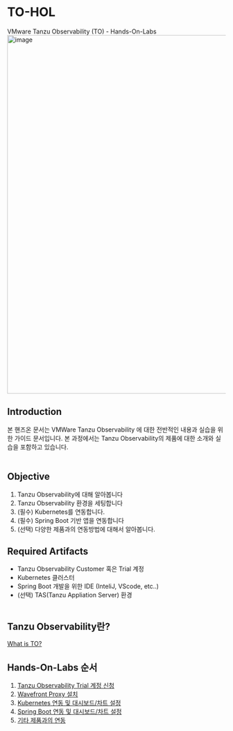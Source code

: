 # TO-HOL

VMware Tanzu Observability (TO) - Hands-On-Labs
<img width="824" alt="image" src="https://user-images.githubusercontent.com/14763080/160314688-d67bb11f-28d3-49e5-91a1-91748faf7fc7.png">

## Introduction
본 핸즈온 문서는 VMWare Tanzu Observability 에 대한 전반적인 내용과 실습을 위한 가이드 문서입니다. 본 과정에서는 Tanzu Observability의 제품에 대한 소개와 실습을 포함하고 있습니다.
<br/>
<br/>

## Objective
1. Tanzu Observability에 대해 알아봅니다<br/>
2. Tanzu Observability 환경을 세팅합니다<br/>
3. (필수) Kubernetes를 연동합니다.<br/>
4. (필수) Spring Boot 기반 앱을 연동합니다<br/>
5. (선택) 다양한 제품과의 연동방법에 대해서 알아봅니다.<br>

## Required Artifacts
- Tanzu Observability Customer 혹은 Trial 계정
- Kubernetes 클러스터
- Spring Boot 개발을 위한 IDE (InteliJ, VScode, etc..)
- (선택) TAS(Tanzu Appliation Server) 환경
<br/><br/>

## Tanzu Observability란?
[What is TO?](./Introduction/) <br/>

## Hands-On-Labs 순서
1. [Tanzu Observability Trial 계정 신청](./Trial/) <br/>
1. [Wavefront Proxy 설치](./Proxy/) <br/>
1. [Kubernetes 연동 및 대시보드/차트 설정](./Kubernetes/) <br/>
1. [Spring Boot 연동 및 대시보드/차트 설정](./Spring_Boot/) <br/>
1. [기타 제품과의 연동](./Others/) <br/>



